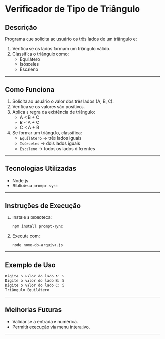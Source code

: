 # Verificador de Tipo de Triângulo

## Descrição

Programa que solicita ao usuário os três lados de um triângulo e:
1. Verifica se os lados formam um triângulo válido.
2. Classifica o triângulo como:
   - Equilátero
   - Isósceles
   - Escaleno

---

## Como Funciona

1. Solicita ao usuário o valor dos três lados (A, B, C).
2. Verifica se os valores são positivos.
3. Aplica a regra da existência de triângulo:
   - A < B + C  
   - B < A + C  
   - C < A + B
4. Se formar um triângulo, classifica:
   - `Equilátero` → três lados iguais
   - `Isósceles` → dois lados iguais
   - `Escaleno` → todos os lados diferentes

---

## Tecnologias Utilizadas

- Node.js
- Biblioteca `prompt-sync`

---

## Instruções de Execução

1. Instale a biblioteca:
   ```bash
   npm install prompt-sync
   ```
2. Execute com:
   ```bash
   node nome-do-arquivo.js
   ```

---

## Exemplo de Uso

```bash
Digite o valor do lado A: 5
Digite o valor do lado B: 5
Digite o valor do lado C: 5
Triângulo Equilátero
```

---

## Melhorias Futuras

- Validar se a entrada é numérica.
- Permitir execução via menu interativo.

---
